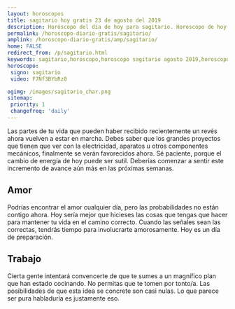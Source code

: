 ```yaml
---
layout: horoscopos
title: sagitario hoy gratis 23 de agosto del 2019 
description: Horóscopo del dia de hoy para sagitario. Horoscopo de hoy 23 de agosto del 2019. Las predicciones de amor, trabajo, vida personal gratis.
permalink: /horoscopo-diario-gratis/sagitario/
amplink: /horoscopo-diario-gratis/amp/sagitario/
home: FALSE
redirect_from: /p/sagitario.html
keywords: sagitario,horoscopo,horoscopo sagitario agosto 2019,horoscopo sagitario hoy,tarot sagitario agosto 2019,horoscopo sagitario,tarot sagitario hoy,horoscopo de hoy,horoscopo diario,tarot del amor,horoscopo de hoy sagitario,horoscopo diario del tarot, Horoscopo de hoy sagitario 23 de agosto del 2019,horóscopo del día, el horoscopo de hoy
horoscopo:
 signo: sagitario
 video: F7Nf3BYbRz0

ogimg: /images/sagitario_char.png
sitemap:
 priority: 1
 changefreq: 'daily'
---
```



Las partes de tu vida que pueden haber recibido recientemente un revés ahora vuelven a estar en marcha. Debes saber que los grandes proyectos que tienen que ver con la electricidad, aparatos u otros componentes mecánicos, finalmente se verán favorecidos ahora. Sé paciente, porque el cambio de energía de hoy puede ser sutil. Deberías comenzar a sentir este incremento de avance aún más en las próximas semanas.

## Amor

Podrías encontrar el amor cualquier día, pero las probabilidades no están contigo ahora. Hoy sería mejor que hicieses las cosas que tengas que hacer para mantener tu vida en el camino correcto. Cuando las señales sean las correctas, tendrás tiempo para involucrarte amorosamente. Hoy es un día de preparación.

## Trabajo

Cierta gente intentará convencerte de que te sumes a un magnífico plan que han estado cocinando. No permitas que te tomen por tonto/a. Las posibilidades de que esta idea se concrete son casi nulas. Lo que parece ser pura habladuría es justamente eso.